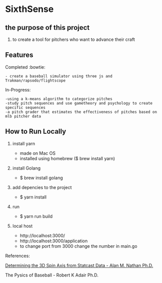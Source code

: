 # SixthSense

## the purpose of this project

1) to create a tool for pitchers who want to advance their craft 

## Features
Completed :bowtie:

    - create a baseball simulator using three js and Trakman/rapsodo/flightscope

In-Progress:

    -using a k-means algorithm to categorize pitches
    -study pitch sequences and use gametheory and psychology to create specific sequences
    -a pitch grader that estimates the effectiveness of pitches based on mlb pitcher data


## How to Run Locally
1) install yarn 
    - made on Mac OS
    - installed using homebrew ($ brew install yarn)

2) install Golang
    - $ brew install golang

2) add depencies to the project 
    - $ yarn install

3) run 
    - $ yarn run build

4) local host
    - http://localhost:3000/
    - http://localhost:3000/application
    - to change port from 3000 change the number in main.go 

References:

[Determining the 3D Spin Axis from Statcast Data - Alan M. Nathan Ph.D.](http://baseball.physics.illinois.edu/trackman/spinaxis.pdf)

The Pysics of Baseball - Robert K Adair Ph.D.
